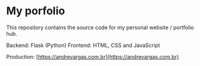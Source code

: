 # My porfolio

This repository contains the source code for my personal website / portfolio hub.

Backend: Flask (Python)
Frontend: HTML, CSS and JavaScript

Production: [https://andrevargas.com.br](https://andrevargas.com.br)
